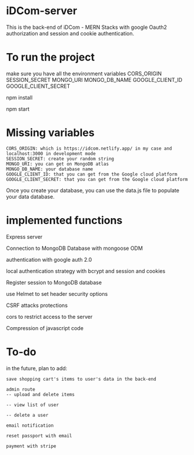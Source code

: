 # iDCom-server

This is the back-end of iDCom - MERN Stacks with google Oauth2 authorization and session and cookie authentication.

# To run the project

make sure you have all the environment variables
CORS_ORIGIN
SESSION_SECRET
MONGO_URI
MONGO_DB_NAME
GOOGLE_CLIENT_ID
GOOGLE_CLIENT_SECRET

npm install

npm start

# Missing variables
    CORS_ORIGIN: which is https://idcom.netlify.app/ in my case and localhost:3000 in development mode
    SESSION_SECRET: create your random string
    MONGO_URI: you can get on MongoDB atlas
    MONGO_DB_NAME: your database name
    GOOGLE_CLIENT_ID: that you can get from the Google cloud platform
    GOOGLE_CLIENT_SECRET: that you can get from the Google cloud platform

Once you create your database, you can use the data.js file to populate your data database.


# implemented functions

Express server

Connection to MongoDB Database with mongoose ODM

authentication with google auth 2.0

local authentication strategy with bcrypt and session and cookies

Register session to MongoDB database

use Helmet to set header security options

CSRF attacks protections 

cors to restrict access to the server

Compression of javascript code


# To-do

in the future, plan to add:

    save shopping cart's items to user's data in the back-end

    admin route
    -- upload and delete items

    -- view list of user

    -- delete a user

    email notification

    reset passport with email

    payment with stripe